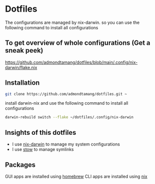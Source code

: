 # Dotfiles

The configurations are managed by nix-darwin. so you can use the following command to install all configurations

## To get overview of whole configurations (Get a sneak peek)

https://github.com/admondtamang/dotfiles/blob/main/.config/nix-darwin/flake.nix

## Installation

```sh
git clone https://github.com/admondtamang/dotfiles.git ~
```

install darwin-nix and use the following command to install all configurations

```sh
darwin-rebuild switch --flake ~/dotfiles/.config/nix-darwin
```

## Insights of this dotfiles

- I use [nix-darwin](https://daiderd.com/nix-darwin/manual/index.html) to manage my system configurations
- I use [stow](https://www.gnu.org/software/stow/) to manage symlinks

## Packages

GUI apps are installed using [homebrew](https://brew.sh/)
CLI apps are installed using [nix](https://nixos.org/manual/nix/stable/)

